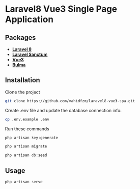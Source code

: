 # Laravel8 Vue3 Single Page Application

## Packages

- **[Laravel 8](https://github.com/laravel/laravel)**
- **[Laravel Sanctum](https://www.webdock.io/en)**
- **[Vue3](https://github.com/vuejs/vue-next)**
- **[Bulma](https://github.com/jgthms/bulma)**


## Installation

Clone the project
```bash
git clone https://github.com/vahidfzm/laravel8-vue3-spa.git
```
Create .env file and update the database connection info.
```bash
cp .env.example .env
```

Run these commands
```bash
php artisan key:generate
```

```bash
php artisan migrate
```

```bash
php artisan db:seed
```

## Usage

```bash
php artisan serve
```
